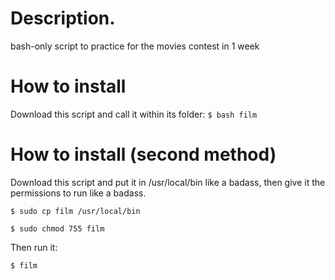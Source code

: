 # Description.
bash-only script to practice for the movies contest in 1 week

# How to install
Download this script and call it within its folder:
``$ bash film``

# How to install (second method)
Download this script and put it in /usr/local/bin like a badass, then give it the permissions to run like a badass.

``$ sudo cp film /usr/local/bin``

``$ sudo chmod 755 film``

Then run it:

``$ film``
